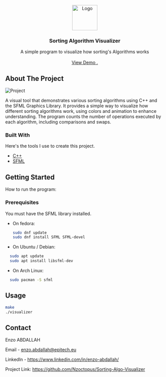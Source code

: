                          
<br/>
<div align="center">
<a href="https://github.com/ShaanCoding/ReadME-Generator">
<img src="https://avatars.githubusercontent.com/u/146715863?v=4" alt="Logo" width="80" height="80">
</a>
<h3 align="center">Sorting Algorithm Visualizer</h3>
<p align="center">
A simple program to visualize how sorting's Algorithms works

<br/>
<br/>
<a href="https://www.youtube.com/watch?v=BEZdWeZKFlk">View Demo .</a>  


</p>
</div>

 ## About The Project

![Project](https://socialify.git.ci/Nzoctopus/Sorting-Algo-Visualizer/image?font=Raleway&language=1&name=1&owner=1&pattern=Charlie%20Brown&theme=Dark)

A visual tool that demonstrates various sorting algorithms using C++ and the SFML Graphics Library. It provides a simple way to visualize how different sorting algorithms work, using colors and animation to enhance understanding. The program counts the number of operations executed by each algorithm, including comparisons and swaps.
 ### Built With

Here's the tools I use to create this project.

- [C++](https://cplusplus.com/reference/)
- [SFML](https://www.sfml-dev.org/documentation/2.6.1/)
 ## Getting Started

How to run the program:
 ### Prerequisites

You must have the SFML library installed.
- On fedora:
  ```sh
  sudo dnf update
  sudo dnf install SFML SFML-devel
  ```
- On Ubuntu / Debian:
```sh
  sudo apt update
  sudo apt install libsfml-dev
```
- On Arch Linux:
```sh
  sudo pacman -S sfml
```
 ## Usage

```sh
make
./visualizer
```
 ## Contact

Enzo ABDALLAH

Email - enzo.abdallah@epitech.eu

LinkedIn - https://www.linkedin.com/in/enzo-abdallah/

Project Link: https://github.com/Nzoctopus/Sorting-Algo-Visualizer
